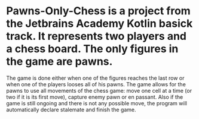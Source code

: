 # Pawns-Only-Chess is a project from the Jetbrains Academy Kotlin basick track. It represents two players and a chess board. The only figures in the game are pawns.
The game is done either when one of the figures reaches the last row or when one of the players looses all of his pawns. The game allows for the pawns to use all 
movements of the chess game: move one cell at a time (or two if it is its first move), capture enemy pawn or en passant. Also if the game is still ongoing and there
is not any possible move, the program will automatically declare stalemate and finish the game.
